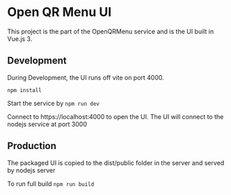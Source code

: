 # Open QR Menu UI

This project is the part of the OpenQRMenu service and is the UI built in Vue.js 3.

## Development

During Development, the UI runs off vite on port 4000.

`npm install`

Start the service by
`npm run dev`

 Connect to https://localhost:4000 to open the UI. The UI will connect to the nodejs service at port 3000

## Production

The packaged UI is copied to the dist/public folder in the server and served by nodejs server

To run full build
`npm run build`
